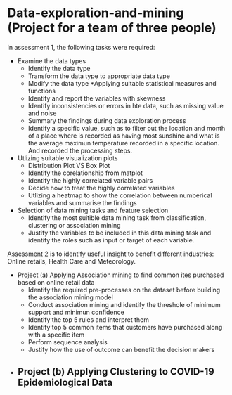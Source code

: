 # Data-exploration-and-mining (Project for a team of three people)
In assessment 1, the following tasks were required: 
* Examine the data types
  - Identify the data type
  - Transform the data type to appropriate data type
  - Modify the data type
*Applying suitable statistical measures and functions
  - Identify and report the variables with skewness
  - Identify inconsistencies or errors in hte data, such as missing value and noise
  - Summary the findings during data exploration process
  - Identify a specific value, such as to filter out the location and month of a place where is recorded as having most sunshine and what is the average maximun temperature recorded in a specific location. And recorded the processing steps.
* Utlizing suitable visualization plots
  - Distribution Plot VS Box Plot
  - Identify the corelationship from matplot
  - Identify the highly correlated variable pairs
  - Decide how to treat the highly correlated variables
  - Utlizing a heatmap to show the correlation between numberical variables and summarise the findings
* Selection of data mining tasks and feature selection
  - Identify the most suitible data mining task from classification, clustering or association mining 
  - Justify the variables to be included in this data mining task and identify the roles such as input or target of each variable.

Assessment 2 is to identify useful insight to benefit different industries: Online retails, Health Care and Meteorology.
* Project (a) Applying Association mining to find common ites purchased based on online retail data
  - Identify the required pre-processes on the dataset before building the association mining model
  - Conduct association mining and identify the threshole of minimum support and minimun confidence
  - Identify the top 5 rules and interpret them
  - Identify top 5 common items that customers have purchased along with a specific item
  - Perform sequence analysis
  - Justify how the use of outcome can benefit the decision makers
* Project (b) Applying Clustering to COVID-19 Epidemiological Data
  -
